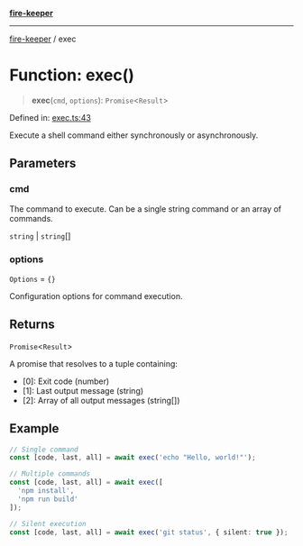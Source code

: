 [**fire-keeper**](../README.md)

***

[fire-keeper](../README.md) / exec

# Function: exec()

> **exec**(`cmd`, `options`): `Promise`\<`Result`\>

Defined in: [exec.ts:43](https://github.com/phonowell/fire-keeper/blob/master/src/exec.ts#L43)

Execute a shell command either synchronously or asynchronously.

## Parameters

### cmd

The command to execute. Can be a single string command or an array of commands.

`string` | `string`[]

### options

`Options` = `{}`

Configuration options for command execution.

## Returns

`Promise`\<`Result`\>

A promise that resolves to a tuple containing:
  - [0]: Exit code (number)
  - [1]: Last output message (string)
  - [2]: Array of all output messages (string[])

## Example

```typescript
// Single command
const [code, last, all] = await exec('echo "Hello, world!"');

// Multiple commands
const [code, last, all] = await exec([
  'npm install',
  'npm run build'
]);

// Silent execution
const [code, last, all] = await exec('git status', { silent: true });
```
